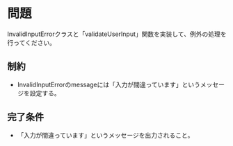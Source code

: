 # 問題
InvalidInputErrorクラスと「validateUserInput」関数を実装して、例外の処理を行ってください。

## 制約
- InvalidInputErrorのmessageには「入力が間違っています」というメッセージを設定する。

## 完了条件

- 「入力が間違っています」というメッセージを出力されること。
